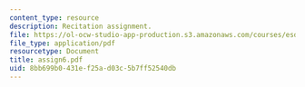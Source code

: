 ```yaml
---
content_type: resource
description: Recitation assignment.
file: https://ol-ocw-studio-app-production.s3.amazonaws.com/courses/esd-10-introduction-to-technology-and-policy-fall-2006/8bb699b0431ef25ad03c5b7ff52540db_assign6.pdf
file_type: application/pdf
resourcetype: Document
title: assign6.pdf
uid: 8bb699b0-431e-f25a-d03c-5b7ff52540db
---
```

